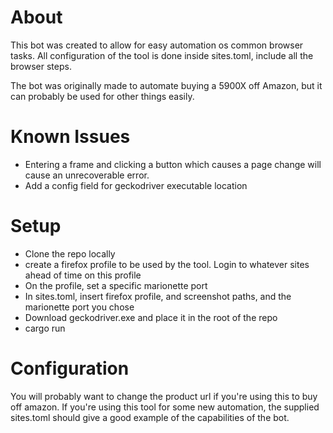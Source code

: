 # About
This bot was created to allow for easy automation os common browser tasks.
All configuration of the tool is done inside sites.toml, include all the
browser steps.

The bot was originally made to automate buying a 5900X off Amazon,
but it can probably be used for other things easily.

# Known Issues
* Entering a frame and clicking a button which causes a page change
will cause an unrecoverable error.
* Add a config field for geckodriver executable location

# Setup
* Clone the repo locally
* create a firefox profile to be used by the tool. Login to whatever sites 
ahead of time on this profile
* On the profile, set a specific marionette port
* In sites.toml, insert firefox profile, and screenshot paths, and the marionette port
you chose
* Download geckodriver.exe and place it in the root of the repo
* cargo run

# Configuration
You will probably want to change the product url if you're using this to buy
off amazon. If you're using this tool for some new automation, the supplied
sites.toml should give a good example of the capabilities of the bot.